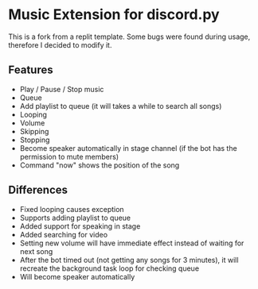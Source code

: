# Music Extension for discord.py
This is a fork from a replit template. Some bugs were found during usage, therefore I decided to modify it.
## Features
- Play / Pause / Stop music
- Queue
- Add playlist to queue (it will takes a while to search all songs)
- Looping
- Volume
- Skipping
- Stopping
- Become speaker automatically in stage channel (if the bot has the permission to mute members)
- Command "now" shows the position of the song

## Differences
- Fixed looping causes exception
- Supports adding playlist to queue
- Added support for speaking in stage
- Added searching for video
- Setting new volume will have immediate effect instead of waiting for next song
- After the bot timed out (not getting any songs for 3 minutes), it will recreate the background task loop for checking queue
- Will become speaker automatically
